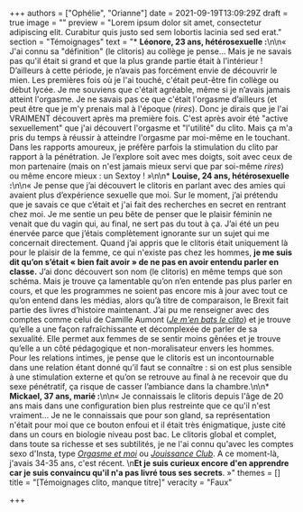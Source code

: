 +++
authors = ["Ophélie", "Orianne"]
date = 2021-09-19T13:09:29Z
draft = true
image = ""
preview = "Lorem ipsum dolor sit amet, consectetur adipiscing elit. Curabitur quis justo sed sem lobortis lacinia sed sed erat."
section = "Témoignages"
text = "*  **Léonore, 23 ans, hétérosexuelle :**\n\n« J'ai connu sa \"définition\" (le clitoris) au collège je pense… Mais je ne savais pas qu'il était si grand et que la plus grande partie était à l'intérieur ! D’ailleurs à cette période, je n’avais pas forcément envie de découvrir le mien. Les premières fois où je l'ai touché, c'était peut-être fin collège ou début lycée. Je me souviens que c'était agréable, même si je n’avais jamais atteint l'orgasme. Je ne savais pas ce que c'était l'orgasme d’ailleurs (et peut être que je m'y prenais mal à l'époque (_rires_). Donc je dirais que je l'ai VRAIMENT découvert après ma première fois. C'est après avoir été \"active sexuellement\" que j'ai découvert l'orgasme et \"l'utilité\" du clito. Mais ça m'a pris du temps à réussir à atteindre l'orgasme par moi-même en le touchant. Dans les rapports amoureux, je préfère parfois la stimulation du clito par rapport à la pénétration. Je l’explore soit avec mes doigts, soit avec ceux de mon partenaire (mais on n'est jamais mieux servi que par soi-même _rires_) ou même encore mieux : un Sextoy ! »\n\n*  **Louise, 24 ans, hétérosexuelle :**\n\n« Je pense que j’ai découvert le clitoris en parlant avec des amies qui avaient plus d’expérience sexuelle que moi. Sur le moment, j’ai prétendu que je savais ce que c’était et j'ai fait des recherches en secret en rentrant chez moi. Je me sentie un peu bête de penser que le plaisir féminin ne venait que du vagin qui, au final, ne sert pas du tout à ça. J’ai été un peu énervée parce que j’étais complètement ignorante sur un sujet qui me concernait directement. Quand j’ai appris que le clitoris était uniquement là pour le plaisir de la femme, ce qui n'existe pas chez les hommes, **je me suis dit qu’on s’était « bien fait avoir » de ne pas en avoir entendu parler en classe.** J’ai donc découvert son nom (le clitoris) en même temps que son schéma. Mais je trouve ça lamentable qu’on n’en entende pas plus parler en cours, et que les programmes ne soient pas encore mis à jour avec tout ce qu’on entend dans les médias, alors qu’à titre de comparaison, le Brexit fait partie des livres d’histoire maintenant. J’ai pu me renseigner avec des comptes comme celui de Camille Aumont ([_Je m'en bats le clito_](https://www.instagram.com/jemenbatsleclito/)) et je trouve qu’elle a une façon rafraîchissante et décomplexée de parler de sa sexualité. Elle permet aux femmes de se sentir moins gênées et je trouve qu’elle a un côté pédagogique et non-moralisateur envers les hommes. Pour les relations intimes, je pense que le clitoris est un incontournable dans une relation étant donné qu’il faut se connaître : si on est plus sensible à une stimulation externe et qu’on se retrouve au final à ne recevoir que du sexe pénétratif, ça risque de casser l’ambiance dans la chambre.\n\n*  **Mickael, 37 ans, marié :**\n\n« Je connaissais le clitoris depuis l'âge de 20 ans mais dans une configuration bien plus restreinte que ce qu'il n'est vraiment… Je ne le connaissais que pour son gland, sa représentation n'était pour moi que ce bouton enfoui et il était très énigmatique, juste cité dans un cours en biologie niveau post bac. Le clitoris global et complet, dans toute sa richesse et ses subtilités, je ne l'ai connu qu'avec les comptes sexo d'Insta, type [_Orgasme et moi_](https://www.instagram.com/orgasme_et_moi/) ou [_Jouissance Club_](https://www.instagram.com/jouissance.club/). A ce moment-là, j'avais 34-35 ans, c'est récent.  \n**Et je suis curieux encore d'en apprendre car je suis convaincu qu'il n'a pas livré tous ses secrets**. »"
themes = []
title = "[Témoignages clito, manque titre]"
veracity = "Faux"

+++
